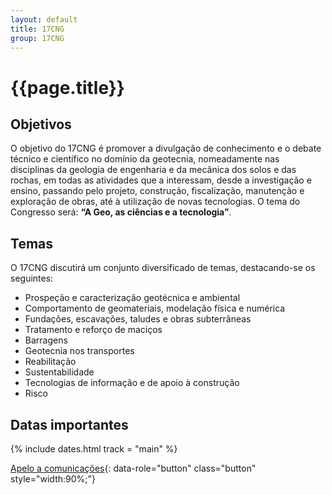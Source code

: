 ```yaml
---
layout: default
title: 17CNG
group: 17CNG
---
```


# {{page.title}}

## Objetivos

O objetivo do 17CNG é promover a divulgação de conhecimento e o debate técnico e científico no domínio da geotecnia, 
nomeadamente nas disciplinas da geologia de engenharia e da mecânica dos solos e das rochas, 
em todas as atividades que a interessam, desde a investigação e ensino, 
passando pelo projeto, construção, fiscalização, manutenção e exploração de obras, até à utilização de novas tecnologias. 
O tema do Congresso será: **“A Geo, as ciências e a tecnologia”**.

## Temas
O 17CNG discutirá um conjunto diversificado de temas, destacando-se os seguintes:
- Prospeção e caracterização geotécnica e ambiental
- Comportamento de geomateriais, modelação física e numérica
- Fundações, escavações, taludes e obras subterrâneas
- Tratamento e reforço de maciços
- Barragens
- Geotecnia nos transportes
- Reabilitação
- Sustentabilidade
- Tecnologias de informação e de apoio à construção
- Risco


## <i class="fa fa-calendar"></i> Datas importantes

{% include dates.html track = "main" %}

[Apelo a comunicações](call-papers-CNG.html){: data-role="button" class="button" style="width:90%;"}
